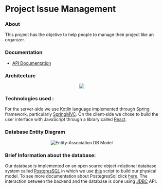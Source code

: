 # Project Issue Management 

### About 
This project has the objetive to help people to manage their project like an organizer.

### Documentation 
* [API Documentation](https://github.com/LuisGuerraa/StolenWorkOfCourse/tree/master/Projects%20Manager/docs/API_Documentation.pdf)

### Architecture

<p align="center">
  <img src="https://i.gyazo.com/2ba17007d950f6cff84545bdaeaeaf73.png" />
</p>

### Technologies used :

For the server-side we use [Kotlin](https://kotlinlang.org/) language implemented through [Spring](https://spring.io/) framework, particularly [SpringMVC](https://spring.io/guides/gs/serving-web-content/). On the client-side we chose to build the user interface with JavaScript through a library called [React](https://reactjs.org/).

### Database Entity Diagram

<p align="center">
  <img src="https://github.com/isel-leic-daw/S1920V-LI61N-G03/blob/master/Backend/resources/DatabaseFiles/EAModel_DAW.png" alt="Entity-Association DB Model"/>
</p>

### Brief Information about the database:

Our database is implemented on an open source object-relational database system called [PostgresSQL](https://www.postgresql.org/) in which we use [this](https://github.com/isel-leic-daw/S1920V-LI61N-G03/blob/master/Backend/resources/DatabaseFiles/DBModel.sql) script to build our physical model. To see more documentation about PostegresSql click [here](https://www.postgresql.org/docs/manuals/archive/). The interaction between the backend and the database is done using [JDBC](https://docs.spring.io/spring/docs/current/javadoc-api/org/springframework/jdbc/core/package-summary.html) API.

